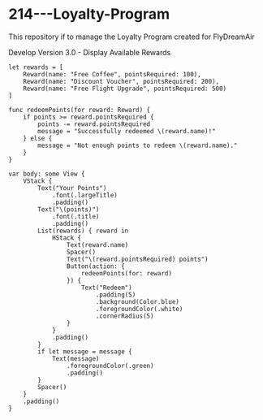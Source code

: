 # 214---Loyalty-Program
This repository if to manage the Loyalty Program created for FlyDreamAir

Develop Version 3.0 - Display Available Rewards

    
    let rewards = [
        Reward(name: "Free Coffee", pointsRequired: 100),
        Reward(name: "Discount Voucher", pointsRequired: 200),
        Reward(name: "Free Flight Upgrade", pointsRequired: 500)
    ]
    
    func redeemPoints(for reward: Reward) {
        if points >= reward.pointsRequired {
            points -= reward.pointsRequired
            message = "Successfully redeemed \(reward.name)!"
        } else {
            message = "Not enough points to redeem \(reward.name)."
        }
    }
    
    var body: some View {
        VStack {
            Text("Your Points")
                .font(.largeTitle)
                .padding()
            Text("\(points)")
                .font(.title)
                .padding()
            List(rewards) { reward in
                HStack {
                    Text(reward.name)
                    Spacer()
                    Text("\(reward.pointsRequired) points")
                    Button(action: {
                        redeemPoints(for: reward)
                    }) {
                        Text("Redeem")
                            .padding(5)
                            .background(Color.blue)
                            .foregroundColor(.white)
                            .cornerRadius(5)
                    }
                }
                .padding()
            }
            if let message = message {
                Text(message)
                    .foregroundColor(.green)
                    .padding()
            }
            Spacer()
        }
        .padding()
    }
